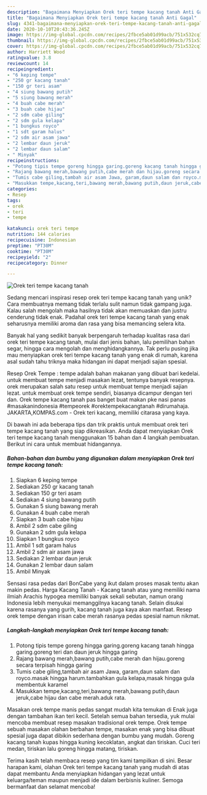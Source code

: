 ```yaml
---
description: "Bagaimana Menyiapkan Orek teri tempe kacang tanah Anti Gagal"
title: "Bagaimana Menyiapkan Orek teri tempe kacang tanah Anti Gagal"
slug: 4341-bagaimana-menyiapkan-orek-teri-tempe-kacang-tanah-anti-gagal
date: 2020-10-10T20:43:36.245Z
image: https://img-global.cpcdn.com/recipes/2fbce5ab01d99acb/751x532cq70/orek-teri-tempe-kacang-tanah-foto-resep-utama.jpg
thumbnail: https://img-global.cpcdn.com/recipes/2fbce5ab01d99acb/751x532cq70/orek-teri-tempe-kacang-tanah-foto-resep-utama.jpg
cover: https://img-global.cpcdn.com/recipes/2fbce5ab01d99acb/751x532cq70/orek-teri-tempe-kacang-tanah-foto-resep-utama.jpg
author: Harriett Wood
ratingvalue: 3.8
reviewcount: 14
recipeingredient:
- "6 keping tempe"
- "250 gr kacang tanah"
- "150 gr teri asam"
- "4 siung bawang putih"
- "5 siung bawang merah"
- "4 buah cabe merah"
- "3 buah cabe hijau"
- "2 sdm cabe giling"
- "2 sdm gula kelapa"
- "1 bungkus royco"
- "1 sdt garam halus"
- "2 sdm air asam jawa"
- "2 lembar daun jeruk"
- "2 lembar daun salam"
- " Minyak"
recipeinstructions:
- "Potong tipis tempe goreng hingga garing.goreng kacang tanah hingga garing.goreng teri dan daun jeruk hingga garing"
- "Rajang bawang merah,bawang putih,cabe merah dan hijau.goreng secara terpisah hingga garing"
- "Tumis cabe giling,tambah air asam Jawa, garam,daun salam dan royco.masak hingga harum.tambahkan gula kelapa,masak hingga gula membentuk karamel"
- "Masukkan tempe,kacang,teri,bawang merah,bawang putih,daun jeruk,cabe hijau dan cabe merah.aduk rata."
categories:
- Resep
tags:
- orek
- teri
- tempe

katakunci: orek teri tempe 
nutrition: 144 calories
recipecuisine: Indonesian
preptime: "PT30M"
cooktime: "PT30M"
recipeyield: "2"
recipecategory: Dinner

---
```



![Orek teri tempe kacang tanah](https://img-global.cpcdn.com/recipes/2fbce5ab01d99acb/751x532cq70/orek-teri-tempe-kacang-tanah-foto-resep-utama.jpg)

Sedang mencari inspirasi resep orek teri tempe kacang tanah yang unik? Cara membuatnya memang tidak terlalu sulit namun tidak gampang juga. Kalau salah mengolah maka hasilnya tidak akan memuaskan dan justru cenderung tidak enak. Padahal orek teri tempe kacang tanah yang enak seharusnya memiliki aroma dan rasa yang bisa memancing selera kita.

Banyak hal yang sedikit banyak berpengaruh terhadap kualitas rasa dari orek teri tempe kacang tanah, mulai dari jenis bahan, lalu pemilihan bahan segar, hingga cara mengolah dan menghidangkannya. Tak perlu pusing jika mau menyiapkan orek teri tempe kacang tanah yang enak di rumah, karena asal sudah tahu triknya maka hidangan ini dapat menjadi sajian spesial.

Resep Orek Tempe : tempe adalah bahan makanan yang dibuat bari kedelai. untuk membuat tempe menjadi masakan lezat, tentunya banyak resepnya. orek merupakan salah satu resep untuk membuat tempe menjadi sajian lezat. untuk membuat orek tempe sendiri, biasanya dicampur dengan teri dan. Orek tempe kacang tanah pas banget buat makan pke nasi panas #masakanindonesia #tempeorek #orektempekacangtanah #dirumahaja. JAKARTA,KOMPAS.com - Orek teri kacang, memiliki citarasa yang kaya.


Di bawah ini ada beberapa tips dan trik praktis untuk membuat orek teri tempe kacang tanah yang siap dikreasikan. Anda dapat menyiapkan Orek teri tempe kacang tanah menggunakan 15 bahan dan 4 langkah pembuatan. Berikut ini cara untuk membuat hidangannya.

<!--inarticleads1-->

##### Bahan-bahan dan bumbu yang digunakan dalam menyiapkan Orek teri tempe kacang tanah:

1. Siapkan 6 keping tempe
1. Sediakan 250 gr kacang tanah
1. Sediakan 150 gr teri asam
1. Sediakan 4 siung bawang putih
1. Gunakan 5 siung bawang merah
1. Gunakan 4 buah cabe merah
1. Siapkan 3 buah cabe hijau
1. Ambil 2 sdm cabe giling
1. Gunakan 2 sdm gula kelapa
1. Siapkan 1 bungkus royco
1. Ambil 1 sdt garam halus
1. Ambil 2 sdm air asam jawa
1. Sediakan 2 lembar daun jeruk
1. Gunakan 2 lembar daun salam
1. Ambil  Minyak


Sensasi rasa pedas dari BonCabe yang ikut dalam proses masak tentu akan makin pedas. Harga Kacang Tanah - Kacang tanah atau yang memiliki nama ilmiah Arachis hypogea memiliki banyak sekali sebutan, namun orang Indonesia lebih menyukai memanggilnya kacang tanah. Selain disukai karena rasanya yang gurih, kacang tanah juga kaya akan manfaat. Resep orek tempe dengan irisan cabe merah rasanya pedas spesial namun nikmat. 

<!--inarticleads2-->

##### Langkah-langkah menyiapkan Orek teri tempe kacang tanah:

1. Potong tipis tempe goreng hingga garing.goreng kacang tanah hingga garing.goreng teri dan daun jeruk hingga garing
1. Rajang bawang merah,bawang putih,cabe merah dan hijau.goreng secara terpisah hingga garing
1. Tumis cabe giling,tambah air asam Jawa, garam,daun salam dan royco.masak hingga harum.tambahkan gula kelapa,masak hingga gula membentuk karamel
1. Masukkan tempe,kacang,teri,bawang merah,bawang putih,daun jeruk,cabe hijau dan cabe merah.aduk rata.


Masakan orek tempe manis pedas sangat mudah kita temukan di Enak juga dengan tambahan ikan teri kecil. Setelah semua bahan tersedia, yuk mulai mencoba membuat resep masakan tradisional orek tempe. Orek tempe sebuah masakan olahan berbahan tempe, masakan enak yang bisa dibuat spesial juga dapat dibikin sederhana dengan bumbu yang mudah. Goreng kacang tanah kupas hingga kuning kecoklatan, angkat dan tiriskan. Cuci teri medan, tiriskan lalu goreng hingga matang, tiriskan. 

Terima kasih telah membaca resep yang tim kami tampilkan di sini. Besar harapan kami, olahan Orek teri tempe kacang tanah yang mudah di atas dapat membantu Anda menyiapkan hidangan yang lezat untuk keluarga/teman maupun menjadi ide dalam berbisnis kuliner. Semoga bermanfaat dan selamat mencoba!
